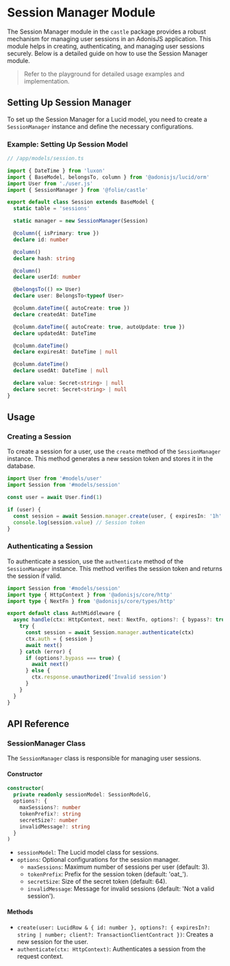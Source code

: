 # Session Manager Module

The Session Manager module in the `castle` package provides a robust mechanism for managing user sessions in an AdonisJS application. This module helps in creating, authenticating, and managing user sessions securely. Below is a detailed guide on how to use the Session Manager module.

> Refer to the playground for detailed usage examples and implementation.

## Setting Up Session Manager

To set up the Session Manager for a Lucid model, you need to create a `SessionManager` instance and define the necessary configurations.

### Example: Setting Up Session Model

```ts
// /app/models/session.ts

import { DateTime } from 'luxon'
import { BaseModel, belongsTo, column } from '@adonisjs/lucid/orm'
import User from './user.js'
import { SessionManager } from '@folie/castle'

export default class Session extends BaseModel {
  static table = 'sessions'

  static manager = new SessionManager(Session)

  @column({ isPrimary: true })
  declare id: number

  @column()
  declare hash: string

  @column()
  declare userId: number

  @belongsTo(() => User)
  declare user: BelongsTo<typeof User>

  @column.dateTime({ autoCreate: true })
  declare createdAt: DateTime

  @column.dateTime({ autoCreate: true, autoUpdate: true })
  declare updatedAt: DateTime

  @column.dateTime()
  declare expiresAt: DateTime | null

  @column.dateTime()
  declare usedAt: DateTime | null

  declare value: Secret<string> | null
  declare secret: Secret<string> | null
}
```

## Usage

### Creating a Session

To create a session for a user, use the `create` method of the `SessionManager` instance. This method generates a new session token and stores it in the database.

```ts
import User from '#models/user'
import Session from '#models/session'

const user = await User.find(1)

if (user) {
  const session = await Session.manager.create(user, { expiresIn: '1h' })
  console.log(session.value) // Session token
}
```

### Authenticating a Session

To authenticate a session, use the `authenticate` method of the `SessionManager` instance. This method verifies the session token and returns the session if valid.

```ts
import Session from '#models/session'
import type { HttpContext } from '@adonisjs/core/http'
import type { NextFn } from '@adonisjs/core/types/http'

export default class AuthMiddleware {
  async handle(ctx: HttpContext, next: NextFn, options?: { bypass?: true }) {
    try {
      const session = await Session.manager.authenticate(ctx)
      ctx.auth = { session }
      await next()
    } catch (error) {
      if (options?.bypass === true) {
        await next()
      } else {
        ctx.response.unauthorized('Invalid session')
      }
    }
  }
}
```

## API Reference

### SessionManager Class

The `SessionManager` class is responsible for managing user sessions.

#### Constructor

```ts
constructor(
  private readonly sessionModel: SessionModelG,
  options?: {
    maxSessions?: number
    tokenPrefix?: string
    secretSize?: number
    invalidMessage?: string
  }
)
```

- `sessionModel`: The Lucid model class for sessions.
- `options`: Optional configurations for the session manager.
  - `maxSessions`: Maximum number of sessions per user (default: 3).
  - `tokenPrefix`: Prefix for the session token (default: 'oat_').
  - `secretSize`: Size of the secret token (default: 64).
  - `invalidMessage`: Message for invalid sessions (default: 'Not a valid session').

#### Methods

- `create(user: LucidRow & { id: number }, options?: { expiresIn?: string | number; client?: TransactionClientContract })`: Creates a new session for the user.
- `authenticate(ctx: HttpContext)`: Authenticates a session from the request context.